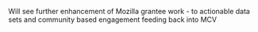 Will see further enhancement of Mozilla grantee work - to actionable data sets and community based engagement feeding back into MCV